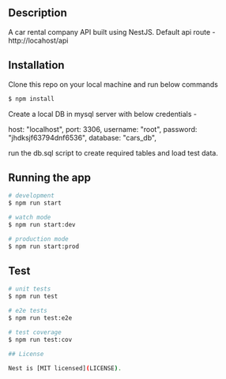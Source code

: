 ## Description

A car rental company API built using NestJS.
Default api route - http://locahost/api

## Installation

Clone this repo on your local machine and run below commands

```bash
$ npm install
```

Create a local DB in mysql server with below credentials -

host: "localhost",
port: 3306,
username: "root",
password: "jhdksjf63794dnf6536",
database: "cars_db",

run the db.sql script to create required tables and load test data.

## Running the app

```bash
# development
$ npm run start

# watch mode
$ npm run start:dev

# production mode
$ npm run start:prod
```

## Test

```bash
# unit tests
$ npm run test

# e2e tests
$ npm run test:e2e

# test coverage
$ npm run test:cov

## License

Nest is [MIT licensed](LICENSE).
```
